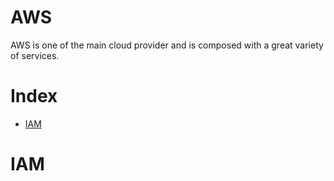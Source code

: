 # AWS

AWS is one of the main cloud provider and is composed with a great variety of services.

# Index

* [IAM](#IAM)			 

# IAM